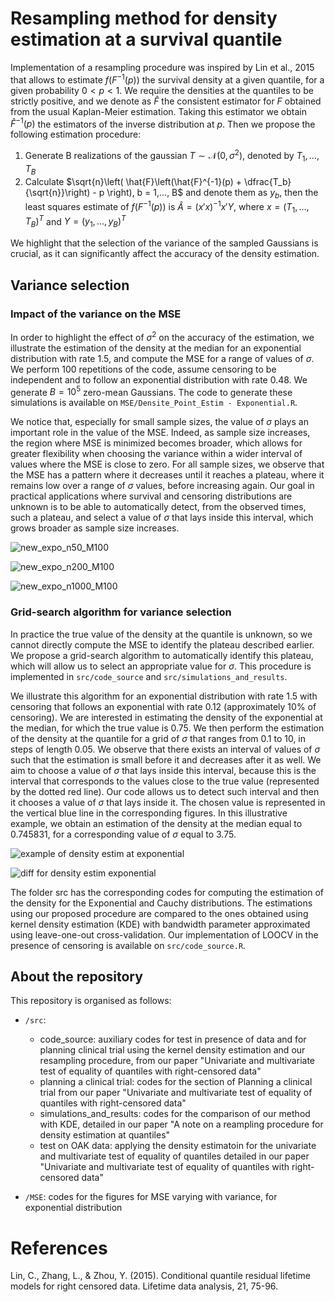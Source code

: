 # Resampling method for density estimation at a survival quantile
Implementation of a resampling procedure was inspired by Lin et al., 2015 that allows to estimate $f(F^{-1}(p))$ the survival density at a given quantile, for a given probability $0 < p < 1$.
We require the densities at the quantiles to be strictly positive, and we denote as $\hat{F}$ the consistent estimator for $F$ obtained from the usual Kaplan-Meier estimation. Taking this estimator we obtain $\hat{F}^{-1}(p)$ the estimators of the inverse distribution at $p$. Then we propose the following estimation procedure:

1. Generate B realizations of the gaussian $T \sim \mathcal{N}(0, \sigma^2)$, denoted by $T_1,..., T_B$
2.  Calculate $\sqrt{n}\left( \hat{F}\left(\hat{F}^{-1}(p) + \dfrac{T_b}{\sqrt{n}}\right) - p \right), b = 1,..., B$ and denote them as $y_b$, then the least squares estimate of $f(F^{-1}(p))$ is $\hat{A} = (x'x)^{-1}x'Y$, where $x= (T_1,..., T_B)^T$ and $Y = (y_1,..., y_B)^T$

We highlight that the selection of the variance of the sampled Gaussians is crucial, as it can significantly affect the accuracy of the density estimation.

## Variance selection 
### Impact of the variance on the MSE
In order to highlight the effect of $\sigma^2$ on the accuracy of the estimation, we illustrate the estimation of the density at the median for an exponential distribution with rate $1.5$, and compute the MSE for a range of values of $\sigma$. We perform 100 repetitions of the code, assume censoring to be independent and to follow an exponential distribution with rate 0.48. We generate $B=10^5$ zero-mean Gaussians. 
The code to generate these simulations is available on `MSE/Densite_Point_Estim - Exponential.R`.

We notice that, especially for small sample sizes, the value of $\sigma$ plays an important role in the value of the MSE. Indeed, as sample size increases, the region where MSE is minimized becomes broader, which allows for greater flexibility when choosing the variance within a wider interval of values where the MSE is close to zero. For all sample sizes, we observe that the MSE has a pattern where it decreases until it reaches a plateau, where it remains low over a range of $\sigma$ values, before increasing again. Our goal in practical applications where survival and censoring distributions are unknown is to be able to automatically detect, from the observed times, such a plateau, and select a value of $\sigma$ that lays inside this interval, which grows broader as sample size increases.

![new_expo_n50_M100](https://github.com/user-attachments/assets/572cc906-e562-4f06-8847-dc4873499e58)

![new_expo_n200_M100](https://github.com/user-attachments/assets/7c72629f-3ff9-434e-a1b8-ca12dc407801)

![new_expo_n1000_M100](https://github.com/user-attachments/assets/ca0f7a68-b66a-423b-9898-464795b7f8b8)


### Grid-search algorithm for variance selection
In practice the true value of the density at the quantile is unknown, so we cannot directly compute the MSE to identify the plateau described earlier. We propose a grid-search algorithm to automatically identify this plateau, which will allow us to select an appropriate value for $\sigma$. This procedure is implemented in `src/code_source` and `src/simulations_and_results`.

We illustrate this algorithm for an exponential distribution with rate 1.5 with censoring that follows an exponential with rate 0.12 (approximately 10% of censoring). We are interested in estimating the density of the exponential at the median, for which the true value is 0.75. We then perform the estimation of the density at the quantile for a grid of $\sigma$  that ranges from 0.1 to 10, in steps of length 0.05. We observe that there exists an interval of values of $\sigma$ such that the estimation is small before it and decreases after it as well. We aim to choose a value of $\sigma$ that lays inside this interval, because this is the interval that corresponds to the values close to the true value (represented by the dotted red line). Our code allows us to detect such interval and then it chooses a value of $\sigma$ that lays inside it. The chosen value is represented in the vertical blue line in the corresponding figures. In this illustrative example, we obtain an estimation of the density at the median equal to 0.745831, for a corresponding value of $\sigma$ equal to 3.75. 

![example of density estim at exponential](https://github.com/user-attachments/assets/51a4f61a-6b2e-4cbf-8f38-0a4ad79a8388)

![diff for density estim exponential](https://github.com/user-attachments/assets/2c19be49-ae6a-4f97-8454-845116ead13f)

The folder src has the corresponding codes for computing the estimation of the density for the Exponential and Cauchy distributions. The estimations using our proposed procedure are compared to the ones obtained using kernel density estimation (KDE) with bandwidth parameter approximated using leave-one-out cross-validation. Our implementation of LOOCV in the presence of censoring is available on `src/code_source.R`.

## About the repository
This repository is organised as follows:
- `/src`:
    - code_source: auxiliary codes for test in presence of data and for planning clinical trial using the kernel density estimation and our resampling procedure, from our paper "Univariate and multivariate test of equality of quantiles with right-censored data"
    - planning a clinical trial: codes for the section of Planning a clinical trial from our paper "Univariate and multivariate test of equality of quantiles with right-censored data"
    - simulations_and_results: codes for the comparison of our method with KDE, detailed in our paper "A note on a reampling procedure for density estimation at quantiles"
    - test on OAK data: applying the density estimatoin for the univariate and multivariate test of equality of quantiles detailed in our paper "Univariate and multivariate test of equality of quantiles with right-censored data"
 
- `/MSE`: codes for the figures for MSE varying with variance, for exponential distribution

# References
Lin, C., Zhang, L., & Zhou, Y. (2015). Conditional quantile residual lifetime models for right censored data. Lifetime data analysis, 21, 75-96.
